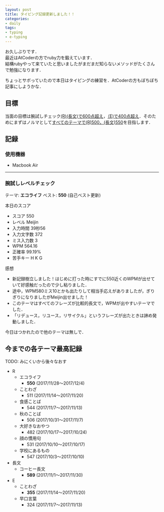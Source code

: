 ```yaml
---
layout: post
title: タイピング記録更新しました！！
categories:
- daily
tags:
- typing
- e-typing
---
```


お久しぶりです．  
最近はAtCoderの方でruby力を鍛えています．  
結構rubyやって来ていたと思いましたがまだまだ知らないメソッドがたくさんで勉強になります．  

ちょっとサボっていたので本日はタイピングの練習を．AtCoderの方もぼちぼち記事にしようかな．

## 目標
当面の目標は腕試しチェック<u>(R)(長文)で600点超え</u>，<u>（E)で400点超え</u>．そのためにまずはノルマとして<u>すべてのテーマで(R)500，(長文)550</u>を目指します．

## 記録

### 使用機器
- Macbook Air

---
### 腕試しレベルチェック
テーマ: **エコライフ**
ベスト: **550** (自己ベスト更新)

本日のスコア
- スコア 550
- レベル Meijin
- 入力時間 39秒56
- 入力文字数 372
- ミス入力数 3
- WPM 564.16
- 正確率 99.19%
- 苦手キー H K G

感想
- 新記録樹立しました！はじめに打った時にすでに550近くのWPMが出せていて好感触だったので少し粘りました．
- 途中，WPM580ミス10とかも出たりして相当手応えがありましたが，ぎりぎりになりましたがMeijin出せました！
- このテーマはすべてのフレーズが比較的長文で，WPMが出やすいテーマでした．
- 「リデュース，リユース，リサイクル」というフレーズが出たときは諦め発動しました．

今日はつかれたので他のテーマは無しで．

## 今までの各テーマ最高記録
TODO: みにくいから後々なおす

- R
  - エコライフ
    - **550** (2017/11/28〜2017/12/4)
  - ことわざ
    - 511 (2017/11/14〜2017/11/20)
  - 食感ことば
    - 544 (2017/11/7～2017/11/13)
  - 秋のことば
    - 506 (2017/10/31～2017/11/7)
  - 大好きなおやつ
    - 482 (2017/10/17～2017/10/24)
  - 顔の慣用句
    - 531 (2017/10/10～2017/10/17)
  - 学校にあるもの
    - 547 (2017/10/3～2017/10/10)
- 長文
  - コーヒー長文
    - **589** (2017/11/1〜2017/11/30)
- E
  - ことわざ
    - **355** (2017/11/14〜2017/11/20)
  - 早口言葉
    - 324 (2017/11/7～2017/11/13)
